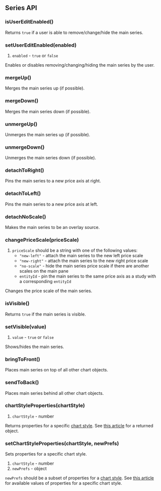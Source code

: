## Series API

### isUserEditEnabled()

Returns `true` if a user is able to remove/change/hide the main series.

### setUserEditEnabled(enabled)

1. `enabled` - `true` or `false`

Enables or disables removing/changing/hiding the main series by the user.

### mergeUp()

Merges the main series up (if possible).

### mergeDown()

Merges the main series down (if possible).

### unmergeUp()

Unmerges the main series up (if possible).

### unmergeDown()

Unmerges the main series down (if possible).

### detachToRight()

Pins the main series to a new price axis at right.

### detachToLeft()

Pins the main series to a new price axis at left.

### detachNoScale()

Makes the main series to be an overlay source.

### changePriceScale(priceScale)

1. `priceScale` should be a string with one of the following values:
    * `"new-left"` - attach the main series to the new left price scale
    * `"new-right"` - attach the main series to the new right price scale
    * `"no-scale"` - hide the main series price scale if there are another scales on the main pane
    * `entityId` - pin the main series to the same price axis as a study with a corresponding `entityId`

Changes the price scale of the main series.

### isVisible()

Returns `true` if the main series is visible.

### setVisible(value)

1. `value` - `true` or `false`

Shows/hides the main series.

### bringToFront()

Places main series on top of all other chart objects.

### sendToBack()

Places main series behind all other chart objects.

### chartStyleProperties(chartStyle)

1. `chartStyle` - number

Returns properties for a specific [chart style](Chart-Methods#setChartTypetype). See [this article](Chart-Style-Properties) for a returned object.

### setChartStyleProperties(chartStyle, newPrefs)

Sets properties for a specific chart style.

1. `chartStyle` - number
1. `newPrefs` - object

`newPrefs` should be a subset of properties for a [chart style](Chart-Methods#setChartTypetype).
See [this article](Chart-Style-Properties) for available values of properties for a specific chart style.
